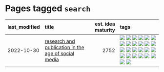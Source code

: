 # Pages tagged `search`

|last_modified|title|est. idea maturity|tags
|:---|:---|---:|:---|
|2022-10-30|[research and publication in the age of social media](../research-and-social.md)|2752|[![](https://img.shields.io/badge/tag-arxiv-be4650)](../tags/arxiv.md) [![](https://img.shields.io/badge/tag-citation-3f3dc3)](../tags/citation.md) [![](https://img.shields.io/badge/tag-corrections-cdef47)](../tags/corrections.md) [![](https://img.shields.io/badge/tag-credit-99b5f2)](../tags/credit.md) [![](https://img.shields.io/badge/tag-curation-d46ff4)](../tags/curation.md) [![](https://img.shields.io/badge/tag-discoverability-faa2fc)](../tags/discoverability.md) [![](https://img.shields.io/badge/tag-discussion-2b1224)](../tags/discussion.md) [![](https://img.shields.io/badge/tag-feed-1ee399)](../tags/feed.md) [![](https://img.shields.io/badge/tag-git-96bcc)](../tags/git.md) [![](https://img.shields.io/badge/tag-git-96bcc)](../tags/git.md) [![](https://img.shields.io/badge/tag-historyofscience-49fd1a)](../tags/historyofscience.md) [![](https://img.shields.io/badge/tag-mastodon-6edb5)](../tags/mastodon.md) [![](https://img.shields.io/badge/tag-openreview-f1c85)](../tags/openreview.md) [![](https://img.shields.io/badge/tag-paperswithcode-2229ca)](../tags/paperswithcode.md) [![](https://img.shields.io/badge/tag-platform-3b815)](../tags/platform.md) [![](https://img.shields.io/badge/tag-publication-35d420)](../tags/publication.md) [![](https://img.shields.io/badge/tag-reproducibility-3b18a)](../tags/reproducibility.md) [![](https://img.shields.io/badge/tag-research-957448)](../tags/research.md) [![](https://img.shields.io/badge/tag-retractions-936135)](../tags/retractions.md) [![](https://img.shields.io/badge/tag-search-deeba9)](../tags/search.md) [![](https://img.shields.io/badge/tag-socialmedia-c456a9)](../tags/socialmedia.md) [![](https://img.shields.io/badge/tag-stackoverflow-d7de4b)](../tags/stackoverflow.md) [![](https://img.shields.io/badge/tag-subscription-e54ba1)](../tags/subscription.md) [![](https://img.shields.io/badge/tag-transparency-5e378d)](../tags/transparency.md) [![](https://img.shields.io/badge/tag-twitter-426a5f)](../tags/twitter.md) [![](https://img.shields.io/badge/tag-validation-e3b2c7)](../tags/validation.md)|